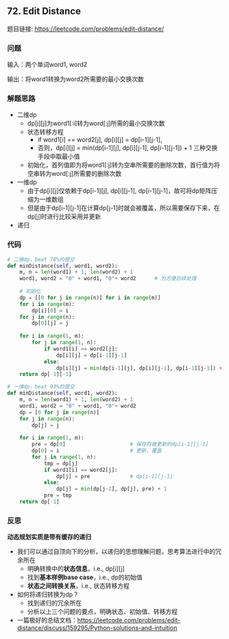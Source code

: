 ## 72. Edit Distance

题目链接: https://leetcode.com/problems/edit-distance/

### 问题
输入：两个单词word1, word2

输出：将word1转换为word2所需要的最小交换次数

### 解题思路
* 二维dp
    * dp[i][j]为word1[:i]转为word[:j]所需的最小交换次数
    * 状态转移方程
        * if word1[i] == word2[j],  dp[i][j] = dp[i-1][j-1],
        * 否则，dp[i][j] = min(dp[i-1][j], dp[i][j-1], dp[i-1][j-1]) + 1 三种交换手段中取最小值
    * 初始化，首列值即为将word1[:j]转为空串所需要的删除次数，首行值为将空串转为word[:j]所需要的删除次数
* 一维dp 
    * 由于dp[i][j]仅依赖于dp[i-1][j], dp[i][j-1], dp[i-1][j-1]，故可将dp矩阵压缩为一维数组
    * 但是由于dp[i-1][j-1]在计算dp[j-1]时就会被覆盖，所以需要保存下来，在dp[j]时进行比较采用并更新
* 递归

### 代码

```Python
# 二维dp，beat 78%的提交
def minDistance(self, word1, word2):
    m, n = len(word1) + 1, len(word2) + 1
    word1, word2 = "0" + word1, "0"+ word2      # 为方便后续处理
    
    # 初始化
    dp = [[0 for j in range(n)] for i in range(m)]
    for i in range(m):
        dp[i][0] = i
    for j in range(n):
        dp[0][j] = j
    
    for i in range(1, m):
        for j in range(1, n):
            if word1[i] == word2[j]:
                dp[i][j] = dp[i-1][j-1]
            else:
                dp[i][j] = min(dp[i-1][j], dp[i][j-1], dp[i-1][j-1]) + 1
    return dp[-1][-1]
```

```Python
# 一维dp，beat 93%的提交
def minDistance(self, word1, word2):
    m, n = len(word1) + 1, len(word2) + 1
    word1, word2 = "0" + word1, "0"+ word2
    dp = [0 for j in range(n)] 
    for j in range(n):
        dp[j] = j
    
    for i in range(1, m):
        pre = dp[0]                     # 保存将被更新的dp[i-1][j-1]
        dp[0] = i                       # 更新，覆盖
        for j in range(1, n):
            tmp = dp[j]
            if word1[i] == word2[j]:
                dp[j] = pre             # dp[i-1][j-1]
            else:
                dp[j] = min(dp[j-1], dp[j], pre) + 1
            pre = tmp
    return dp[-1]
```

### 反思
**动态规划实质是带有缓存的递归**
* 我们可以通过自顶向下的分析，以递归的思想理解问题，思考算法进行中的冗余所在
    * 明确转换中的**状态信息**，i.e., dp[i][j] 
    * 找到**基本样例base case**，i.e., dp的初始值
    * **状态之间转换关系**，i.e., 状态转移方程
* 如何将递归转换为dp？
    * 找到递归的冗余所在 
    * 分析以上三个问题的要点，明确状态、初始值、转移方程 
* 一篇极好的总结文档：https://leetcode.com/problems/edit-distance/discuss/159295/Python-solutions-and-intuition 
